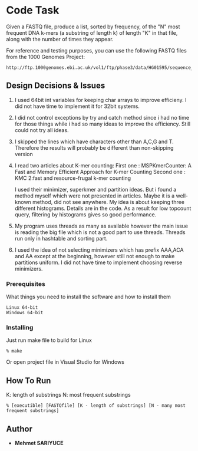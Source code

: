 # Code Task

Given a FASTQ file, produce a list, sorted by frequency, of the "N" most frequent DNA k-mers (a substring of
length k) of length "K" in that file, along with the number of times they appear.

For reference and testing purposes, you can use the following FASTQ files from the 1000 Genomes Project: 
```
http://ftp.1000genomes.ebi.ac.uk/vol1/ftp/phase3/data/HG01595/sequence_read/
```

## Design Decisions & Issues

1.	I used 64bit int variables for keeping char arrays to improve efficieny.
	I did not have time to implement it for 32bit systems.

2.	I did not control exceptions by try and catch method since i had no time
	for those things while i had so many ideas to improve the efficiency.
	Still could not try all ideas.
	
3.	I skipped the lines which have characters other than A,C,G and T.
	Therefore the results will probably be different than non-skipping version
	
4.	I read two articles about K-mer counting:
	First one	:	MSPKmerCounter: A Fast and Memory Efficient Approach for 
					K-mer Counting
	Second one	:	KMC 2:fast and resource-frugal k-mer counting
	
	I used their minimizer, superkmer and partition ideas.
	But i found a method myself which were not presented in articles. 
	Maybe it is a well-known method, did not see anywhere. My idea is about
	keeping three different histograms. Details are in the code. As a result for
	low topcount query, filtering by histograms gives so good performance.
	
5.	My program uses threads as many as available however the main issue is 
	reading the big file which is not a good part to use threads. Threads run
	only in hashtable and sorting part.
	
6.	I used the idea of not selecting minimizers which has prefix AAA,ACA and
	AA except at the beginning, however still not enough to make partitions
	uniform. I did not have time to implement choosing reverse minimizers.
	
### Prerequisites

What things you need to install the software and how to install them

```
Linux 64-bit
Windows 64-bit
```

### Installing

Just run make file to build for Linux 

```
% make
```
Or open project file in Visual Studio for Windows

## How To Run

K: length of substrings
N: most frequent substrings

```
% [executible] [FASTQfile] [K - length of substrings] [N - many most frequent substrings]
```

## Author

* **Mehmet SARIYUCE**



